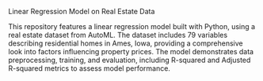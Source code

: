 Linear Regression Model on Real Estate Data

This repository features a linear regression model built with Python, using a real estate dataset from AutoML. The dataset includes 79 variables describing residential homes in Ames, Iowa, providing a comprehensive look into factors influencing property prices. The model demonstrates data preprocessing, training, and evaluation, including R-squared and Adjusted R-squared metrics to assess model performance.
